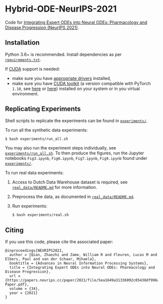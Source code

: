 # Hybrid-ODE-NeurIPS-2021
Code for [Integrating Expert ODEs into Neural ODEs: Pharmacology and Disease Progression (NeurIPS 2021)](https://papers.neurips.cc/paper/2021/hash/5ea1649a31336092c05438df996a3e59-Abstract.html).



## Installation

Python 3.6+ is recommended. Install dependencies as per [`requirements.txt`](./requirements.txt). 

If [CUDA](https://developer.nvidia.com/cuda-zone) support is needed: 
* make sure you have [appropriate drivers](https://www.nvidia.co.uk/Download/index.aspx) installed, 
* make sure you have [CUDA toolkit](https://developer.nvidia.com/cuda-downloads) (a version compatible with PyTorch `1.10`, see [here](https://pytorch.org/get-started/locally/) or [here](https://pytorch.org/get-started/previous-versions/)) installed on your system or in you virtual environment.



## Replicating Experiments

Shell scripts to replicate the experiments can be found in [`experiments/`](./experiments/).

To run all the synthetic data experiments:
```bash
$ bash experiments/run_all.sh
```
You may also run the experiment steps individually, see [`experiments/run_all.sh`](./experiments/run_all.sh). To then produce the figures, run the Jupyter notebooks `Fig3.ipynb`, `Fig6.ipynb`, `Fig7.ipynb`, `Fig9.ipynb` found under [`experiments/`](./experiments/).

To run real data experiments: 
1. Access to Dutch Data Warehouse dataset is required, see [`real_data/README.md`](./real_data/README.md) for more information.

2. Preprocess the data, as documented in [`real_data/README.md`](./real_data/README.md).

3. Run experiments:
    ```bash
    $ bash experiments/real.sh
    ```



## Citing

If you use this code, please cite the associated paper:

```
@inproceedings{NEURIPS2021,
  author = {Qian, Zhaozhi and Zame, William R and Fleuren, Lucas M and Elbers, Paul and van der Schaar, Mihaela},
  booktitle = {Advances in Neural Information Processing Systems},
  title = {Integrating Expert ODEs into Neural ODEs: Pharmacology and Disease Progression},
  url = {https://papers.neurips.cc/paper/2021/file/5ea1649a31336092c05438df996a3e59-Paper.pdf},
  volume = {34},
  year = {2021}
}
```
